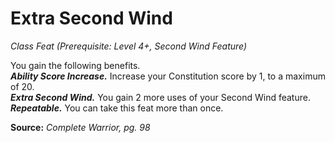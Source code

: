 # Extra Second Wind
*Class Feat (Prerequisite: Level 4+, Second Wind Feature)*

You gain the following benefits.  
***Ability Score Increase.*** Increase your Constitution score by 1, to a maximum of 20.  
***Extra Second Wind.*** You gain 2 more uses of your Second Wind feature.  
***Repeatable.*** You can take this feat more than once.



**Source:** *Complete Warrior, pg. 98*